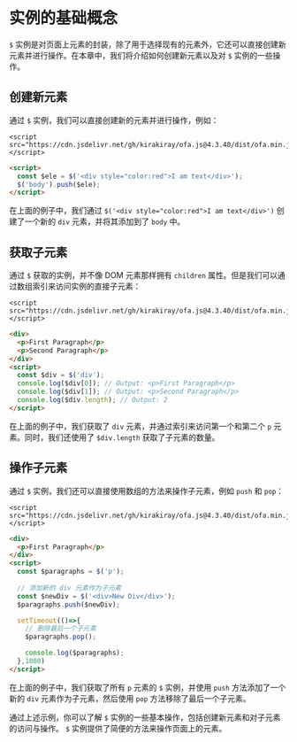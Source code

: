 # 实例的基础概念

`$` 实例是对页面上元素的封装，除了用于选择现有的元素外，它还可以直接创建新元素并进行操作。在本章中，我们将介绍如何创建新元素以及对 `$` 实例的一些操作。

## 创建新元素

通过 `$` 实例，我们可以直接创建新的元素并进行操作，例如：

<html-viewer>

```
<script src="https://cdn.jsdelivr.net/gh/kirakiray/ofa.js@4.3.40/dist/ofa.min.js"></script>
```

```html
<script>
  const $ele = $('<div style="color:red">I am text</div>');
  $('body').push($ele);
</script>
```

</html-viewer>

在上面的例子中，我们通过 `$('<div style="color:red">I am text</div>')` 创建了一个新的 `div` 元素，并将其添加到了 `body` 中。

## 获取子元素

通过 `$` 获取的实例，并不像 DOM 元素那样拥有 `children` 属性。但是我们可以通过数组索引来访问实例的直接子元素：

<html-viewer>

```
<script src="https://cdn.jsdelivr.net/gh/kirakiray/ofa.js@4.3.40/dist/ofa.min.js"></script>
```

```html
<div>
  <p>First Paragraph</p>
  <p>Second Paragraph</p>
</div>
<script>
  const $div = $('div');
  console.log($div[0]); // Output: <p>First Paragraph</p>
  console.log($div[1]); // Output: <p>Second Paragraph</p>
  console.log($div.length); // Output: 2
</script>
```

</html-viewer>

在上面的例子中，我们获取了 `div` 元素，并通过索引来访问第一个和第二个 `p` 元素。同时，我们还使用了 `$div.length` 获取了子元素的数量。

## 操作子元素

通过 `$` 实例，我们还可以直接使用数组的方法来操作子元素，例如 `push` 和 `pop`：


<html-viewer>

```
<script src="https://cdn.jsdelivr.net/gh/kirakiray/ofa.js@4.3.40/dist/ofa.min.js"></script>
```

```html
<div>
  <p>First Paragraph</p>
</div>
<script>
  const $paragraphs = $('p');
  
  // 添加新的 div 元素作为子元素
  const $newDiv = $('<div>New Div</div>');
  $paragraphs.push($newDiv);

  setTimeout(()=>{
    // 删除最后一个子元素
    $paragraphs.pop();

    console.log($paragraphs);
  },1000)
</script>
```

</html-viewer>

在上面的例子中，我们获取了所有 `p` 元素的 `$` 实例，并使用 `push` 方法添加了一个新的 `div` 元素作为子元素，然后使用 `pop` 方法移除了最后一个子元素。

通过上述示例，你可以了解 `$` 实例的一些基本操作，包括创建新元素和对子元素的访问与操作。 `$` 实例提供了简便的方法来操作页面上的元素。